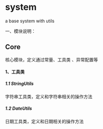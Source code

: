 # system
a base system with utils  

一、模块说明：
## Core
   核心模块，定义通过常量、工具类 、异常配置等
#### 1、工具类
#####  1.1 StringUtils
字符串工具类，定义和字符串相关的操作方法
#####  1.2 DateUtils
日期工具类，定义和日期相关的操作方法